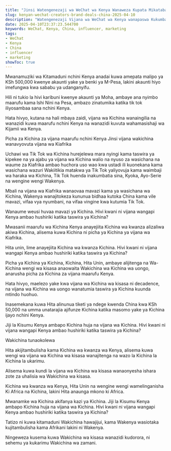 ```yaml
---
title: "Jinsi Watengenezaji wa WeChat wa Kenya Wanaweza Kupata Mikataba ya Bidhaa Nchini Uchina"
slug: kenyan-wechat-creators-brand-deals-china-2025-04-10
description: "Watengenezaji Vijana wa WeChat wa Kenya wanapaswa Kukumbatia Uhamasishaji wa Kijamii wa Uchina na Jinsi ya Kupata Mikataba ya Brand na Nchi ya Uchina"
date: 2025-04-10T23:37:23.544700
keywords: WeChat, Kenya, China, influencer, marketing
tags:
- WeChat
- Kenya
- China
- influencer
- marketing
showToc: true
---
```


Mwanamuziki wa Kitamaduni nchini Kenya anadai kuwa amepata malipo ya KSh 500,000 kwenye akaunti yake ya benki ya M-Pesa, lakini akaunti hiyo imefungwa kwa sababu ya udanganyifu.

Hili ni tukio la hivi karibuni kwenye akaunti ya Moha, ambaye ana nyimbo maarufu kama Ishi Nini na Pesa, ambazo zinatumika katika tik tok iliyosambaa sana nchini Kenya.

Hata hivyo, kutana na hali mbaya zaidi, vijana wa Kichina wanaingilia na wanazidi kuwa maarufu nchini Kenya na wanazidi kuvuta wahamasishaji wa Kijamii wa Kenya.

Picha za Kichina za vijana maarufu nchini Kenya
Jinsi vijana wakichina wanavyovuta vijana wa Kiafrika

Uchawi wa Tik Tok wa Kichina hurejelewa mara nyingi kama taswira ya kipekee na ya ajabu ya vijana wa Kichina walio na nyuso za wasichana na waume za Kiafrika ambao huchora uso wao kwa ustadi ili kuonekana kama wasichana wazuri Wakiitikia matakwa ya Tik Tok yaliyovuja kama waimbaji wa haraka wa Kichina, Tik Tok huenda inakumbatia sina, Kyoka, Ayo-Serie na wengine wengi Wakenya.

Mbali na vijana wa Kiafrika wanaovaa mavazi kama ya wasichana wa Kichina, Wakenya wanajitokeza kununua bidhaa kutoka China kama vile mavazi, vifaa vya nyumbani, na vifaa vingine kwa kutumia Tik Tok.

Wanaume weusi huvaa mavazi ya Kichina.
Hivi kwani ni vijana wangapi Kenya ambao hushiriki katika taswira ya Kichina?

Mwasanii maarufu wa Kichina Kenya anayejiita Kichina wa kwanza alizaliwa akiwa Kichina, alisema kuwa Kichina ni picha ya Kichina ya vijana wa Kiafrika.

Hita unin, lime anayejiita Kichina wa kwanza Kichina.
Hivi kwani ni vijana wangapi Kenya ambao hushiriki katika taswira ya Kichina?

Picha ya Kichina ya Kichina, Kichina, Hita Unin, ambaye alijitenga na Wa-Kichina wengi wa kisasa anaowaita Wakichina wa Kichina wa uongo, anarusha picha za Kichina za vijana maarufu Kenya.

Hata hivyo, maelezo yake kwa vijana wa Kichina wa kisasa ni decadence, na vijana wa Kichina wa uongo wanatumia taswira ya Kichina kuunda mtindo huohuo.

Inasemekana kuwa Hita alinunua tiketi ya ndege kwenda China kwa KSh 50,000 na umma unatarajia ajifunze Kichina katika masomo yake ya Kichina ijayo nchini Kenya.

Jiji la Kisumu Kenya ambapo Kichina huja na vijana wa Kichina.
Hivi kwani ni vijana wangapi Kenya ambao hushiriki katika taswira ya Kichina?

Wakichina tunaokolewa

Hita akijitambulisha kama Kichina wa kwanza wa Kenya, alisema kuwa wengi wa vijana wa Kichina wa kisasa wanajitenga na wazo la Kichina la Kichina la ukarimu.

Alisema kuwa kundi la vijana wa Kichina wa kisasa wanaonyesha ishara zote za uhalisia wa Wakichina wa kisasa.

Kichina wa kwanza wa Kenya, Hita Unin na wengine wengi wamelinganisha Ki Africa na Kichina, lakini Hita anaunga mkono ki Africa.

Mwanamke wa Kichina akifanya kazi ya Kichina.
Jiji la Kisumu Kenya ambapo Kichina huja na vijana wa Kichina.
Hivi kwani ni vijana wangapi Kenya ambao hushiriki katika taswira ya Kichina?

Tatizo ni kuwa kitamaduni Wakichina hawajijui, kama Wakenya wasiotaka kujitambulisha kama Afrikani lakini ni Wakenya.

Ningeweza kusema kuwa Wakichina wa kisasa wanazidi kudorora, ni sehemu ya kukarimu Wakichina wa zamani.